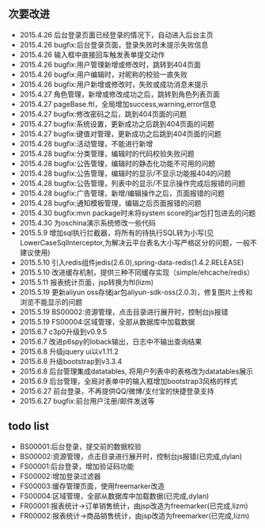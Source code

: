 ## 次要改进
* 2015.4.26 后台登录页面已经登录的情况下，自动进入后台主页
* 2015.4.26 bugfix:后台登录页面，登录失败时未提示失败信息
* 2015.4.26 输入框中直接回车触发表单提交动作
* 2015.4.26 bugfix:用户管理新增或修改时，跳转到404页面
* 2015.4.26 bugfix:用户编辑时，对昵称的校验一直失败
* 2015.4.26 bugfix:用户新增或修改时，失败或成功消息未提示
* 2015.4.27 角色管理，新增或修改成功之后，跳转到角色列表页面
* 2015.4.27 pageBase.ftl，全局增加success,warning,error信息
* 2015.4.27 bugfix:修改密码之后，跳到404页面的问题
* 2015.4.27 bugfix:系统设置，更新成功之后跳到404页面的问题
* 2015.4.27 bugfix:键值对管理，更新成功之后跳到404页面的问题
* 2015.4.28 bugfix:活动管理，不能进行新增
* 2015.4.28 bugfix:分类管理，编辑时的代码校验失败问题
* 2015.4.28 bugfix:公告管理，编辑时的静态化功能不可用的问题
* 2015.4.28 bugfix:公告管理，编辑时的显示/不显示功能报404的问题
* 2015.4.28 bugfix:公告管理，列表中的显示/不显示操作完成后报错的问题
* 2015.4.28 bugfix:广告管理，新增/编辑操作之后，页面报错的问题
* 2015.4.28 bugfix:通知模板管理，编辑之后页面报错的问题
* 2015.4.30 bugfix:mvn package时未将system score的jar包打包进去的问题
* 2015.4.30 为oschina演示系统修改一些代码
* 2015.5.9 增加sql执行拦截器，将所有的待执行SQL转为小写(见LowerCaseSqlInterceptor,为解决云平台表名大小写严格区分的问题，一般不建议使用)
* 2015.5.10 引入redis组件jedis(2.6.0),spring-data-redis(1.4.2.RELEASE)
* 2015.5.10 改进缓存机制，提供三种不同缓存实现（simple/ehcache/redis）
* 2015.5.11 报表统计页面，jsp转换为ftl(lizm)
* 2015.5.19 更新aliyun oss存储jar包aliyun-sdk-oss(2.0.3)，修复图片上传和浏览不能显示的问题
* 2015.5.19 BS00002:资源管理，点击目录进行展开时，控制台js报错
* 2015.5.19 FS00004:区域管理，全部从数据库中加载数据
* 2015.6.7 c3p0升级到v0.9.5
* 2015.6.7 改进p6spy的loback输出，日志中不输出查询结果
* 2015.6.8 升级jquery ui以v1.11.2
* 2015.6.8 升级bootstrap到v3.3.4
* 2015.6.8 后台管理集成datatables, 将用户列表中的表格改为datatables展示
* 2015.6.9 后台管理，全局对表单中的输入框增加bootstrap3风格的样式
* 2015.6.27 前台登录，不再提供QQ/微博/支付宝的快捷登录支持
* 2015.6.27 bugfix:前台用户注册/邮件发送等

## todo list
* BS00001:后台登录，提交前的数据校验
* BS00002:资源管理，点击目录进行展开时，控制台js报错(已完成,dylan)
* FS00001:后台登录，增加验证码功能
* FS00002:增加登录过滤器
* FS00003:缓存管理页面，使用freemarker改造
* FS00004:区域管理，全部从数据库中加载数据(已完成,dylan)
* FR00001:报表统计->订单销售统计，由jsp改造为freemarker(已完成,lizm)
* FR00002:报表统计->商品销售统计，由jsp改造为freemarker(已完成,lizm)